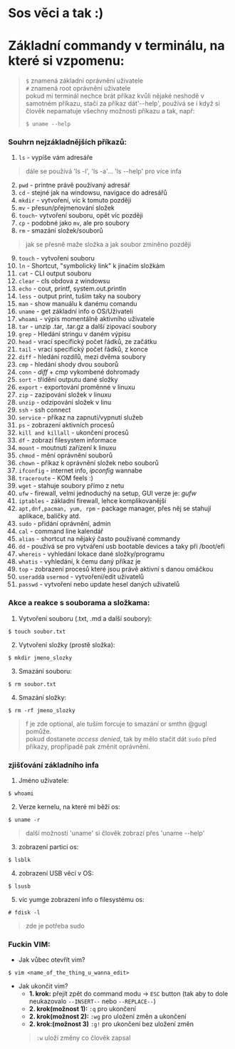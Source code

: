 # Sos věci a tak :)

# Základní commandy v terminálu, na které si vzpomenu:
> `$` znamená základní oprávnění uživatele <br>
> `#` znamená root oprávnění uživatele <br>
> pokud mi terminál nechce brát příkaz kvůli nějaké neshodě v samotném příkazu, stačí za příkaz dát'--help', používá se i když si člověk nepamatuje všechny možnosti příkazu a tak, např:
> ``` 
> $ uname --help
> ```
### Souhrn nejzákladnějších příkazů:
1) `ls` - vypíše vám adresáře
> dále se používá 'ls -l', 'ls -a'... 'ls --help' pro více infa
2) `pwd` - printne právě používaný adresář
3) `cd` - stejné jak na windowsu, navigace do adresářů
4) `mkdir` - vytvoření, víc k tomuto později
5) `mv` - přesun/přejmenování složek
6) `touch`- vytvoření souboru, opět víc později
7) `cp` - podobné jako `mv`, ale pro soubory
8) `rm` - smazání složek/souborů
> jak se přesně maže složka a jak soubor zmíněno později
9) `touch` - vytvoření souboru
10) `ln` - Shortcut, "symbolický link" k jinačím složkám
11) `cat` - CLI output souboru
12) `clear` - cls obdova z windowsu
13) `echo` - cout, printf, system.out.println
14) `less` - output print, tuším taky na soubory
15) `man` - show manuálu k danému comandu
16) `uname` - get základní info o OS/Uživateli
17) `whoami` - výpis momentálně aktivního uživatele
18) `tar` - unzip .tar, .tar.gz a další zipovací soubory
19) `grep` - Hledání stringu v daném výpisu
20) `head` - vrací specifický počet řádků, ze začátku
21) `tail` - vrací specifický počet řádků, z konce
22) `diff` - hledání rozdílů, mezi dvěma soubory
23) `cmp` - hledání shody dvou souborů
24) `conn` - *diff* + *cmp* vykombené dohromady
25) `sort` - třídění outputu dané složky
26) `export` - exportování proměnné v linuxu
27) `zip` - zazipování složek v linuxu
28) `unzip` - odzipování složek v linu
29) `ssh` - ssh connect
30) `service` - příkaz na zapnutí/vypnutí služeb
31) `ps` - zobrazení aktivních procesů
32) `kill and killall` - ukončení procesů
33) `df` - zobrazí filesystem informace
34) `mount` - moutnutí zařízení k linuxu
35) `chmod` - mění oprávnění souborů
36) `chown` - příkaz k oprávnění složek nebo souborů
37) `ifconfig` - internet info, *ipconfig* wannabe
38) `traceroute` - KOM feels :)
39) `wget` - stahuje soubory přímo z netu
40) `ufw` - firewall, velmi jednoduchý na setup, GUI verze je: *gufw*
41) `iptables` - základní firewall, lehce komplikovanější
42) `apt,dnf,pacman, yum, rpm` - package manager, přes něj se stahují aplikace, balíčky atd.
43) `sudo` - přidání oprávnění, admin
44) `cal` - command line kalendář
45) `alias` - shortcut na nějaký často používané commandy
46) `dd` - používá se pro vytváření usb bootable devices a taky při /boot/efi
47) `whereis` - vyhledání lokace dané složky/programu 
48) `whatis` - vyhledání, k čemu daný příkaz je
49) `top` - zobrazení procesů které jsou právě aktivní s danou omáčkou
50) `useradd`a `usermod` - vytvoření/edit uživatelů
51) `passwd` - vytvoření nebo update hesel daných uživatelů

### Akce a reakce s souborama a složkama:
1) Vytvoření souboru (.txt, .md a další soubory):
``` 
$ touch soubor.txt
```
2) Vytvoření složky (prostě složka):
``` 
$ mkdir jmeno_slozky
```
3) Smazání souboru:
``` 
$ rm soubor.txt
```
4) Smazání složky:
``` 
$ rm -rf jmeno_slozky
```
> f je zde optional, ale tuším forcuje to smazání or smthn @gugl pomůže. <br>
> pokud dostanete *access denied*, tak by mělo stačit dát `sudo` před příkazy, propřípadě pak změnit oprávnění.
### zjišťování základního infa
1) Jméno uživatele:
``` 
$ whoami 
```
2) Verze kernelu, na které mi běží os:
``` 
$ uname -r
```
> další možnosti 'uname' si člověk zobrazí přes 'uname --help' <br>
3) zobrazení particí os:
``` 
$ lsblk
```
4) zobrazení USB věcí v OS:
``` 
$ lsusb
```
5) víc yumge zobrazení info o filesystému os:
``` 
# fdisk -l
```
> zde je potřeba sudo <br>

### Fuckin VIM:
- Jak vůbec otevřít vim?
``` 
$ vim <name_of_the_thing_u_wanna_edit>
```
- Jak ukončit vim? <br>
	- **1. krok:** přejít zpět do command modu -> `ESC` button (tak aby to dole neukazovalo `--INSERT--` nebo `--REPLACE--`) <br>
	- **2. krok(možnost 1):** `:q` pro ukončení   <br>
	- **2. krok(možnost 2):** `:wg` pro uložení změn a ukončení  <br>
	- **2. krok:(možnost 3)** `:g!` pro ukončení bez uložení změn <br>
	 > `:w` uloží změny co člověk zapsal <br>